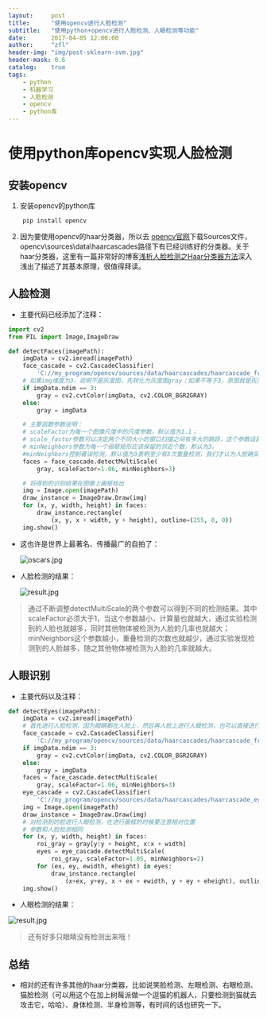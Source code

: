 ```yaml
---
layout:     post
title:      "使用opencv进行人脸检测"
subtitle:   "使用python+opencv进行人脸检测、人眼检测等功能"
date:       2017-04-05 12:00:00
author:     "zfl"
header-img: "img/post-sklearn-svm.jpg"
header-mask: 0.6
catalog:    true
tags:
    - python
    - 机器学习
    - 人脸检测
    - opencv
    - python库
---
```


# 使用python库opencv实现人脸检测
## 安装opencv
1. 安装opencv的python库
```
    pip install opencv
```
2. 因为要使用opencv的haar分类器，所以去 [opencv官网](http://opencv.org/)下载Sources文件，opencv\sources\data\haarcascades路径下有已经训练好的分类器。关于haar分类器，这里有一篇非常好的博客[浅析人脸检测之Haar分类器方法](http://www.cnblogs.com/ello/archive/2012/04/28/2475419.html)深入浅出了描述了其基本原理，很值得拜读。

## 人脸检测
- 主要代码已经添加了注释：  

```python
import cv2
from PIL import Image,ImageDraw

def detectFaces(imagePath):
    imgData = cv2.imread(imagePath)
    face_cascade = cv2.CascadeClassifier(
        'C://my_program/opencv/sources/data/haarcascades/haarcascade_frontalface_default.xml')
    # 如果img维度为3，说明不是灰度图，先转化为灰度图gray；如果不等于3，原图就是灰度图
    if imgData.ndim == 3:
        gray = cv2.cvtColor(imgData, cv2.COLOR_BGR2GRAY)
    else:
        gray = imgData

    # 主要函数参数说明：
    # scaleFactor为每一个图像尺度中的尺度参数，默认值为1.1；
    # scale_factor参数可以决定两个不同大小的窗口扫描之间有多大的跳跃，这个参数设置的大，则意味着计算会变快，但如果窗口错过了某个大小的人脸，则可能丢失物体。
    # minNeighbors参数为每一个级联矩形应该保留的邻近个数，默认为3。
    #minNeighbors控制着误检测，默认值为3表明至少有3次重叠检测，我们才认为人脸确实存。
    faces = face_cascade.detectMultiScale(
        gray, scaleFactor=1.06, minNeighbors=3)

    # 将得到的识别结果在图像上画框标出
    img = Image.open(imagePath)
    draw_instance = ImageDraw.Draw(img)
    for (x, y, width, height) in faces:
        draw_instance.rectangle(
            (x, y, x + width, y + height), outline=(255, 0, 0))
    img.show()
```  

- 这也许是世界上最著名、传播最广的自拍了：  

    ![oscars.jpg](http://upload-images.jianshu.io/upload_images/730879-b2373a03e79f5944.jpg?imageMogr2/auto-orient/strip%7CimageView2/2/w/1240)


- 人脸检测的结果：  

    ![result.jpg](http://upload-images.jianshu.io/upload_images/730879-b80c91ed5f63e3b3.jpg?imageMogr2/auto-orient/strip%7CimageView2/2/w/1240)
> 通过不断调整detectMultiScale的两个参数可以得到不同的检测结果。其中scaleFactor必须大于1，当这个参数越小，计算量也就越大，通过实验检测到的人脸也就越多，同时其他物体被检测为人脸的几率也就越大；minNeighbors这个参数越小，重叠检测的次数也就越少，通过实验发现检测到的人脸越多，随之其他物体被检测为人脸的几率就越大。

## 人眼识别
- 主要代码以及注释：
```python
def detectEyes(imagePath):
    imgData = cv2.imread(imagePath)
    # 首先进行人脸检测，因为眼睛都在人脸上，然后再人脸上进行人眼检测，也可以直接进行人眼检测
    face_cascade = cv2.CascadeClassifier(
        'C://my_program/opencv/sources/data/haarcascades/haarcascade_frontalface_default.xml')
    if imgData.ndim == 3:
        gray = cv2.cvtColor(imgData, cv2.COLOR_BGR2GRAY)
    else:
        gray = imgData
    faces = face_cascade.detectMultiScale(
        gray, scaleFactor=1.06, minNeighbors=3)
    eye_cascade = cv2.CascadeClassifier(
        'C://my_program/opencv/sources/data/haarcascades/haarcascade_eye.xml')
    img = Image.open(imagePath)
    draw_instance = ImageDraw.Draw(img)
    # 对检测到的脸进行人眼检测，在进行画框的时候要注意相对位置
    # 参数和人脸检测相同
    for (x, y, width, height) in faces:
        roi_gray = gray[y:y + height, x:x + width]
        eyes = eye_cascade.detectMultiScale(
            roi_gray, scaleFactor=1.05, minNeighbors=2)
        for (ex, ey, ewidth, eheight) in eyes:
            draw_instance.rectangle(
                (x+ex, y+ey, x + ex + ewidth, y + ey + eheight), outline=(255, 0, 0))
    img.show()
```
- 人眼检测的结果：  

![result.jpg](http://upload-images.jianshu.io/upload_images/730879-84c9b9c51eb91a90.jpg?imageMogr2/auto-orient/strip%7CimageView2/2/w/1240)
> 还有好多只眼睛没有检测出来哦！
## 总结
- 相对的还有许多其他的haar分类器，比如说笑脸检测、左眼检测、右眼检测、猫脸检测（可以用这个在加上树莓派做一个逗猫的机器人，只要检测到猫就去攻击它，哈哈）、身体检测、半身检测等，有时间的话也研究一下。